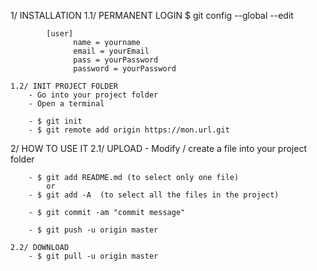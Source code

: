 1/ INSTALLATION
	1.1/ PERMANENT LOGIN
			$ git config --global --edit

			[user]
			      name = yourname
			      email = yourEmail
			      pass = yourPassword
			      password = yourPassword

	1.2/ INIT PROJECT FOLDER
		- Go into your project folder
		- Open a terminal

		- $ git init
		- $ git remote add origin https://mon.url.git

2/ HOW TO USE IT
	2.1/ UPLOAD
		- Modify / create a file into your project folder

		- $ git add README.md (to select only one file)
			or
		- $ git add -A	(to select all the files in the project)

		- $ git commit -am "commit message"

		- $ git push -u origin master

	2.2/ DOWNLOAD
		- $ git pull -u origin master
